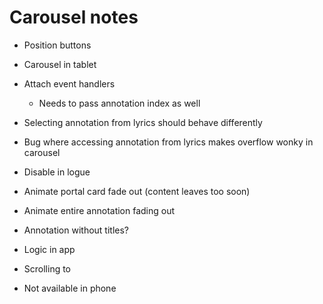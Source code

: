 # Carousel notes

* Position buttons
* Carousel in tablet

* Attach event handlers
    * Needs to pass annotation index as well

* Selecting annotation from lyrics should behave differently

* Bug where accessing annotation from lyrics makes overflow wonky in carousel

* Disable in logue

* Animate portal card fade out (content leaves too soon)
* Animate entire annotation fading out

* Annotation without titles?

* Logic in app

* Scrolling to

* Not available in phone

